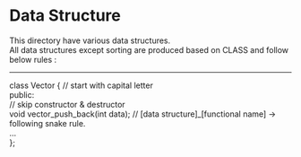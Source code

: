 # Data Structure

This directory have various data structures.  
All data structures except sorting are produced based on CLASS and follow below rules :  
  
---
  
class Vector {   // start with capital letter  
public:  
   // skip constructor & destructor  
   void vector_push_back(int data); // [data structure]_[functional name] ->  following snake rule.  
   ...  
};  

